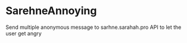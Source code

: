 # SarehneAnnoying
Send multiple anonymous message to sarhne.sarahah.pro API to let the user get angry
